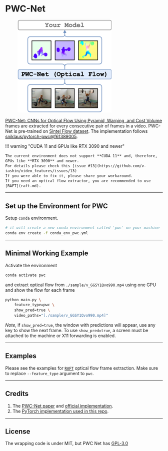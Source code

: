 # PWC-Net
<figure>
  <img src="../../_assets/pwc.png" width="300" />
</figure>

[PWC-Net: CNNs for Optical Flow Using Pyramid, Warping, and Cost Volume](https://arxiv.org/abs/1709.02371) frames are extracted for every consecutive pair of frames in a video. PWC-Net is pre-trained on [Sintel Flow dataset](http://sintel.is.tue.mpg.de/). The implementation follows [sniklaus/pytorch-pwc@f61389005](https://github.com/sniklaus/pytorch-pwc/tree/f6138900578214ab4e3daef6743b88f7824293be).

!!! warning "CUDA 11 and GPUs like RTX 3090 and newer"

    The current environment does not support **CUDA 11** and, therefore, GPUs like **RTX 3090** and newer.
    For details please check this [issue #13](https://github.com/v-iashin/video_features/issues/13)
    If you were able to fix it, please share your workaround.
    If you need an optical flow extractor, you are recommended to use [RAFT](raft.md).

---

## Set up the Environment for PWC
Setup `conda` environment.
```bash
# it will create a new conda environment called 'pwc' on your machine
conda env create -f conda_env_pwc.yml
```

---

## Minimal Working Example

Activate the environment
```bash
conda activate pwc
```

and extract optical flow from `./sample/v_GGSY1Qvo990.mp4` using one GPU and show the flow for each frame
```bash
python main.py \
    feature_type=pwc \
    show_pred=true \
    video_paths="[./sample/v_GGSY1Qvo990.mp4]"
```
*Note*, if `show_pred=true`, the window with predictions will appear, use any key to show the next frame.
To use `show_pred=true`, a screen must be attached to the machine or X11 forwarding is enabled.

---

## Examples
Please see the examples for [`RAFT`](raft.md) optical flow frame extraction. Make sure to replace `--feature_type` argument to `pwc`.

---

## Credits
1. The [PWC-Net paper](https://arxiv.org/abs/1709.02371) and [official implementation](https://github.com/NVlabs/PWC-Net).
2. The [PyTorch implementation used in this repo](https://github.com/sniklaus/pytorch-pwc/tree/f6138900578214ab4e3daef6743b88f7824293be).

---

## License
The wrapping code is under MIT, but PWC Net has [GPL-3.0](https://github.com/sniklaus/pytorch-pwc/blob/f6138900578214ab4e3daef6743b88f7824293be/LICENSE)
